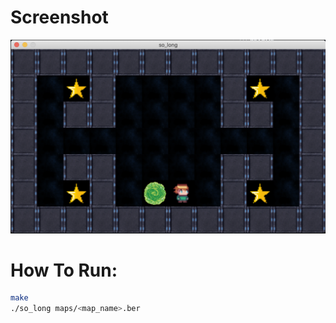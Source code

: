 # Screenshot
![App Screenshot](https://github.com/seyhmusoksak/So_Long/blob/master/screenshot.png)

# How To Run:

```bash
make
./so_long maps/<map_name>.ber
```
